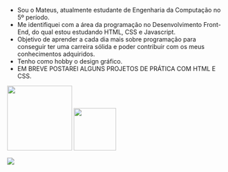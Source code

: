 - Sou o Mateus, atualmente estudante de Engenharia da Computação no 5º período.
- Me identifiquei com a área da programação no Desenvolvimento Front-End, do qual estou estudando HTML, CSS e Javascript.
- Objetivo de aprender a cada dia mais sobre programação para conseguir ter uma carreira sólida e poder contribuir com os meus conhecimentos adquiridos.
- Tenho como hobby o design gráfico.
- EM BREVE POSTAREI ALGUNS PROJETOS DE PRÁTICA COM HTML E CSS.

<img height="150em" src="https://github-readme-stats.vercel.app/api?username=mateusrr&show_icons=true&theme=cobalt2&include_all_commits=true&count_private=true"/>
<img height="98em" src="https://github-readme-stats.vercel.app/api/top-langs/?username=mateusrr&layout=compact&langs_count=7&theme=cobalt2"/>

<a href="https://www.linkedin.com/in/mateusrr" target="_blank"><img src="https://img.shields.io/badge/-LinkedIn-%230077B5?style=for-the-badge&logo=linkedin&logoColor=white" target="_blank"></a> 
